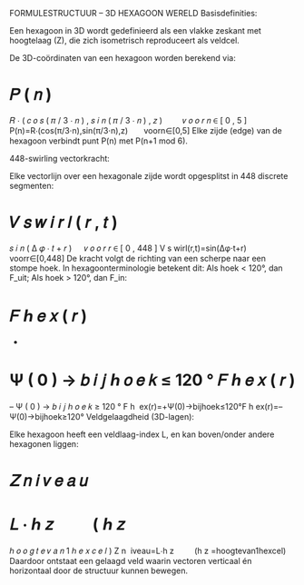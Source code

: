 FORMULESTRUCTUUR – 3D HEXAGOON WERELD
Basisdefinities:

Een hexagoon in 3D wordt gedefinieerd als een vlakke zeskant met hoogtelaag (Z), die zich isometrisch reproduceert als veldcel.

De 3D-coördinaten van een hexagoon worden berekend via:

𝑃
(
𝑛
)
=
𝑅
⋅
(
𝑐
𝑜
𝑠
(
𝜋
/
3
⋅
𝑛
)
,
𝑠
𝑖
𝑛
(
𝜋
/
3
⋅
𝑛
)
,
𝑧
)
  
𝑣
𝑜
𝑜
𝑟
𝑛
∈
[
0
,
5
]
P(n)=R⋅(cos(π/3⋅n),sin(π/3⋅n),z)  voorn∈[0,5]
Elke zijde (edge) van de hexagoon verbindt punt P(n) met P(n+1 mod 6).

448-swirling vectorkracht:

Elke vectorlijn over een hexagonale zijde wordt opgesplitst in 448 discrete segmenten:

𝑉
𝑠
𝑤
𝑖
𝑟
𝑙
(
𝑟
,
𝑡
)
=
𝑠
𝑖
𝑛
(
Δ
𝜑
⋅
𝑡
+
𝑟
)
 
𝑣
𝑜
𝑜
𝑟
𝑟
∈
[
0
,
448
]
V 
s
​
 wirl(r,t)=sin(Δφ⋅t+r) voorr∈[0,448]
De kracht volgt de richting van een scherpe naar een stompe hoek. In hexagoonterminologie betekent dit:
Als hoek < 120°, dan F_uit;
Als hoek > 120°, dan F_in:

𝐹
ℎ
𝑒
𝑥
(
𝑟
)
=
+
Ψ
(
0
)
→
𝑏
𝑖
𝑗
ℎ
𝑜
𝑒
𝑘
≤
120
°
𝐹
ℎ
𝑒
𝑥
(
𝑟
)
=
–
Ψ
(
0
)
→
𝑏
𝑖
𝑗
ℎ
𝑜
𝑒
𝑘
≥
120
°
F 
h
​
 ex(r)=+Ψ(0)→bijhoek≤120°F 
h
​
 ex(r)=–Ψ(0)→bijhoek≥120°
Veldgelaagdheid (3D-lagen):

Elke hexagoon heeft een veldlaag-index L, en kan boven/onder andere hexagonen liggen:

𝑍
𝑛
𝑖
𝑣
𝑒
𝑎
𝑢
=
𝐿
⋅
ℎ
𝑧
  
(
ℎ
𝑧
=
ℎ
𝑜
𝑜
𝑔
𝑡
𝑒
𝑣
𝑎
𝑛
1
ℎ
𝑒
𝑥
𝑐
𝑒
𝑙
)
Z 
n
​
 iveau=L⋅h 
z
​
   (h 
z
​
 =hoogtevan1hexcel)
Daardoor ontstaat een gelaagd veld waarin vectoren verticaal én horizontaal door de structuur kunnen bewegen.
